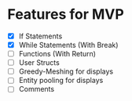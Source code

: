 # Features for MVP

- [x] If Statements
- [x] While Statements (With Break)
- [ ] Functions (With Return)
- [ ] User Structs
- [ ] Greedy-Meshing for displays
- [ ] Entity pooling for displays
- [ ] Comments